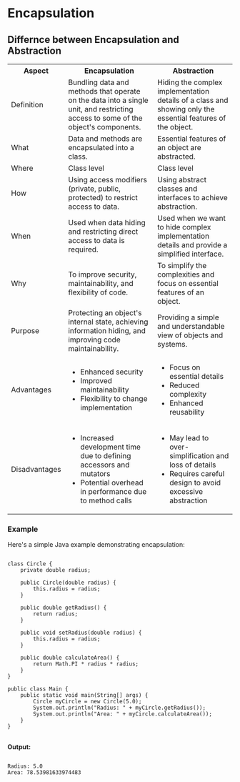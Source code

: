<h1>Encapsulation</h2>
<h2>Differnce between Encapsulation and Abstraction</h2>

<table>
    <tr>
        <th>Aspect</th>
        <th>Encapsulation</th>
        <th>Abstraction</th>
    </tr>
    <tr>
        <td>Definition</td>
        <td>Bundling data and methods that operate on the data into a single unit, and restricting access to some of the object's components.</td>
        <td>Hiding the complex implementation details of a class and showing only the essential features of the object.</td>
    </tr>
    <tr>
        <td>What</td>
        <td>Data and methods are encapsulated into a class.</td>
        <td>Essential features of an object are abstracted.</td>
    </tr>
    <tr>
        <td>Where</td>
        <td>Class level</td>
        <td>Class level</td>
    </tr>
    <tr>
        <td>How</td>
        <td>Using access modifiers (private, public, protected) to restrict access to data.</td>
        <td>Using abstract classes and interfaces to achieve abstraction.</td>
    </tr>
    <tr>
        <td>When</td>
        <td>Used when data hiding and restricting direct access to data is required.</td>
        <td>Used when we want to hide complex implementation details and provide a simplified interface.</td>
    </tr>
    <tr>
        <td>Why</td>
        <td>To improve security, maintainability, and flexibility of code.</td>
        <td>To simplify the complexities and focus on essential features of an object.</td>
    </tr>
    <tr>
        <td>Purpose</td>
        <td>Protecting an object's internal state, achieving information hiding, and improving code maintainability.</td>
        <td>Providing a simple and understandable view of objects and systems.</td>
    </tr>
    <tr>
        <td>Advantages</td>
        <td>
            <ul>
                <li>Enhanced security</li>
                <li>Improved maintainability</li>
                <li>Flexibility to change implementation</li>
            </ul>
        </td>
        <td>
            <ul>
                <li>Focus on essential details</li>
                <li>Reduced complexity</li>
                <li>Enhanced reusability</li>
            </ul>
        </td>
    </tr>
    <tr>
        <td>Disadvantages</td>
        <td>
            <ul>
                <li>Increased development time due to defining accessors and mutators</li>
                <li>Potential overhead in performance due to method calls</li>
            </ul>
        </td>
        <td>
            <ul>
                <li>May lead to over-simplification and loss of details</li>
                <li>Requires careful design to avoid excessive abstraction</li>
            </ul>
        </td>
    </tr>
</table>

<h3>Example</h3>

<p>Here's a simple Java example demonstrating encapsulation:</p>

<pre>
<code>
class Circle {
    private double radius;

    public Circle(double radius) {
        this.radius = radius;
    }

    public double getRadius() {
        return radius;
    }

    public void setRadius(double radius) {
        this.radius = radius;
    }

    public double calculateArea() {
        return Math.PI * radius * radius;
    }
}

public class Main {
    public static void main(String[] args) {
        Circle myCircle = new Circle(5.0);
        System.out.println("Radius: " + myCircle.getRadius());
        System.out.println("Area: " + myCircle.calculateArea());
    }
}
</code>
</pre>

<p><strong>Output:</strong></p>
<pre>
<code>
Radius: 5.0
Area: 78.53981633974483
</code>
</pre>



